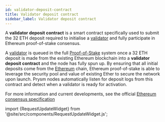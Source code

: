 ```yaml
---
id: validator-deposit-contract
title: Validator deposit contract
sidebar_label: Validator deposit contract
---
```


A **validator deposit contract** is a smart contract specifically used to submit the 32 ETH deposit required to initialise a [validator](validator-clients.md) and fully participate in Ethereum proof-of-stake consensus.

A [validator](validator-clients.md) is queued in the full [Proof-of-Stake](/docs/terminology#proof-of-stake-pos) system once a 32 ETH deposit is made from the existing Ethereum blockchain into a **validator deposit contract** and the node has fully spun up. By ensuring that all initial deposits come from the [Ethereum](/docs/terminology#eth1) chain, Ethereum proof-of-stake is able to leverage the security pool and value of existing Ether to secure the network upon launch. Prysm nodes automatically listen for deposit logs from this contract and detect when a validator is ready for activation.

For more information and current developments, see the official [Ethereum consensus specification](https://github.com/ethereum/consensus-specs)

import {RequestUpdateWidget} from '@site/src/components/RequestUpdateWidget.js';

<RequestUpdateWidget />